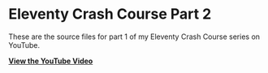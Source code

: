 # Eleventy Crash Course Part 2

These are the source files for part 1 of my Eleventy Crash Course series on YouTube.

**[View the YouTube Video](https://youtu.be/uzM5lETc6Sg)**
